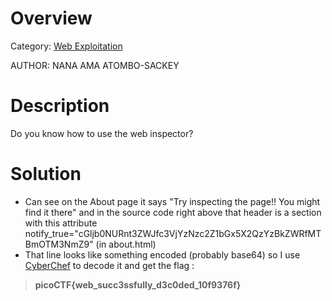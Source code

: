 # Overview 
Category: [Web Exploitation]()

AUTHOR: NANA AMA ATOMBO-SACKEY

# Description
Do you know how to use the web inspector?

# Solution
- Can see on the About page it says "Try inspecting the page!! You might find it there" and in the source code right above that header is a section with this attribute notify_true="cGljb0NURnt3ZWJfc3VjYzNzc2Z1bGx5X2QzYzBkZWRfMTBmOTM3NmZ9"    (in about.html)
- That line looks like something encoded (probably base64) so ​​I use [CyberChef](https://cyberchef.org/) to decode it and get the flag :
>**picoCTF{web_succ3ssfully_d3c0ded_10f9376f}**